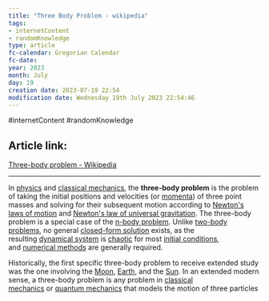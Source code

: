 ```yaml
---
title: "Three Body Problem - wikipedia"
tags:
- internetContent
- randomKnowledge
type: article
fc-calendar: Gregorian Calendar
fc-date: 
year: 2023
month: July
day: 19
creation date: 2023-07-19 22:54
modification date: Wednesday 19th July 2023 22:54:46
---
```


#internetContent  #randomKnowledge 
## Article link:
[Three-body problem - Wikipedia](https://en.wikipedia.org/wiki/Three-body_problem)
_____
In [physics](https://en.wikipedia.org/wiki/Physics "Physics") and [classical mechanics](https://en.wikipedia.org/wiki/Classical_mechanics "Classical mechanics"), the **three-body problem** is the problem of taking the initial positions and velocities (or [momenta](https://en.wikipedia.org/wiki/Momentum "Momentum")) of three point masses and solving for their subsequent motion according to [Newton's laws of motion](https://en.wikipedia.org/wiki/Newton%27s_laws_of_motion "Newton's laws of motion") and [Newton's law of universal gravitation](https://en.wikipedia.org/wiki/Newton%27s_law_of_universal_gravitation "Newton's law of universal gravitation"). The three-body problem is a special case of the [n-body problem](https://en.wikipedia.org/wiki/N-body_problem "N-body problem"). Unlike [two-body problems](https://en.wikipedia.org/wiki/Two-body_problem "Two-body problem"), no general [closed-form solution](https://en.wikipedia.org/wiki/Closed-form_solution "Closed-form solution") exists, as the resulting [dynamical system](https://en.wikipedia.org/wiki/Dynamical_system "Dynamical system") is [chaotic](https://en.wikipedia.org/wiki/Chaos_theory "Chaos theory") for most [initial conditions](https://en.wikipedia.org/wiki/Initial_condition "Initial condition"), and [numerical methods](https://en.wikipedia.org/wiki/Numerical_method "Numerical method") are generally required.

Historically, the first specific three-body problem to receive extended study was the one involving the [Moon](https://en.wikipedia.org/wiki/Moon "Moon"), [Earth](https://en.wikipedia.org/wiki/Earth "Earth"), and the [Sun](https://en.wikipedia.org/wiki/Sun "Sun"). In an extended modern sense, a three-body problem is any problem in [classical mechanics](https://en.wikipedia.org/wiki/Classical_mechanics "Classical mechanics") or [quantum mechanics](https://en.wikipedia.org/wiki/Quantum_mechanics "Quantum mechanics") that models the motion of three particles
